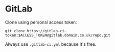 # GitLab
Clone using personal access token:

    git clone https://gitlab-ci-token:$ACCESS_TOKEN@gitlab.domain.co.uk/repo.git

Always use `.gitlab-ci.yml` because it's free.
